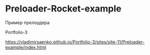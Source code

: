 # Preloader-Rocket-example
 
Пример прелоудера

Portfolio-3

https://vladimirsaenko.github.io/Portfolio-3/sites/site-11/Preloader-example/index.html
